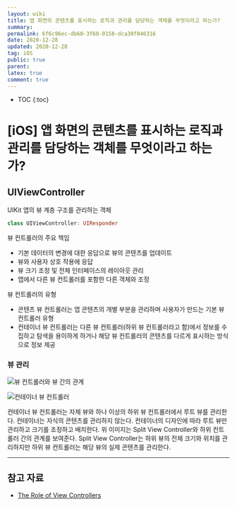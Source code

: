 ```yaml
---
layout: wiki
title: 앱 화면의 콘텐츠를 표시하는 로직과 관리를 담당하는 객체를 무엇이라고 하는가?
summary: 
permalink: 6f6c96ec-db60-3f68-0158-dca30f046316
date: 2020-12-28
updated: 2020-12-28
tag: iOS 
public: true
parent: 
latex: true
comment: true
---
```


* TOC
{:toc}

# \[iOS] 앱 화면의 콘텐츠를 표시하는 로직과 관리를 담당하는 객체를 무엇이라고 하는가?

## UIViewController

UIKit 앱의 뷰 계층 구조를 관리하는 객체

```swift
class UIViewController: UIResponder
```

뷰 컨트롤러의 주요 책임
- 기본 데이터의 변경에 대한 응답으로 뷰의 콘텐츠를 업데이트
- 뷰와 사용자 상호 작용에 응답
- 뷰 크기 조정 및 전체 인터페이스의 레이아웃 관리
- 앱에서 다른 뷰 컨트롤러를 포함한 다른 객체와 조정

뷰 컨트롤러의 유형
- 콘텐츠 뷰 컨트롤러는 앱 콘텐츠의 개별 부분을 관리하며 사용자가 만드는 기본 뷰 컨트롤러 유형
- 컨테이너 뷰 컨트롤러는 다른 뷰 컨트롤러(하위 뷰 컨트롤러라고 함)에서 정보를 수집하고 탐색을 용이하게 하거나 해당 뷰 컨트롤러의 콘텐츠를 다르게 표시하는 방식으로 정보 제공

### 뷰 관리

![뷰 컨트롤러와 뷰 간의 관계](https://developer.apple.com/library/archive/featuredarticles/ViewControllerPGforiPhoneOS/Art/VCPG_ControllerHierarchy_fig_1-1_2x.png)

![컨테이너 뷰 컨트롤러](https://developer.apple.com/library/archive/featuredarticles/ViewControllerPGforiPhoneOS/Art/VCPG_ContainerViewController_fig_1-2_2x.png)

컨테이너 뷰 컨트롤러는 자체 뷰와 하나 이상의 하위 뷰 컨트롤러에서 루트 뷰를 관리한다. 컨테이너는 자식의 콘텐츠를 관리하지 않는다. 컨테이너의 디자인에 따라 루트 뷰만 관리하고 크기를 조정하고 배치한다. 위 이미지는 Split View Controller와 하위 컨트롤러 간의 관계를 보여준다. Split View Controller는 하위 뷰의 전체 크기와 위치를 관리하지만 하위 뷰 컨트롤러는 해당 뷰의 실제 콘텐츠를 관리한다.

---

## 참고 자료

- [The Role of View Controllers](https://developer.apple.com/library/archive/featuredarticles/ViewControllerPGforiPhoneOS/index.html#//apple_ref/doc/uid/TP40007457)
